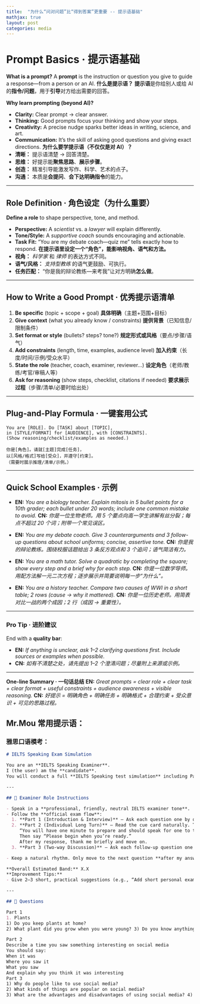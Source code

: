 ```yaml
---
title:  "为什么“问对问题”比“得到答案”更重要 -- 提示语基础"
mathjax: true
layout: post
categories: media
---
```


# Prompt Basics · 提示语基础

**What is a prompt?**
A **prompt** is the instruction or question you give to guide a response—from a person or an AI.
**什么是提示语？**
**提示语**是你给别人或给 AI 的**指令/问题**，用于**引导**对方给出需要的回答。

**Why learn prompting (beyond AI)?**

* **Clarity:** Clear prompt → clear answer.
* **Thinking:** Good prompts focus your thinking and show your steps.
* **Creativity:** A precise nudge sparks better ideas in writing, science, and art.
* **Communication:** It’s the skill of asking good questions and giving exact directions.
  **为什么要学提示语（不仅仅是对 AI）？**
* **清晰：** 提示语清楚 → 回答清楚。
* **思维：** 好提示能**聚焦思路**、**展示步骤**。
* **创造：** 精准引导能激发写作、科学、艺术的点子。
* **沟通：** 本质是**会提问**、**会下达明确指令**的能力。

---

## Role Definition · 角色设定（为什么重要）

**Define a role** to shape perspective, tone, and method.

* **Perspective:** A *scientist* vs. a *lawyer* will explain differently.
* **Tone/Style:** A *supportive coach* sounds encouraging and actionable.
* **Task Fit:** “You are my debate coach—quiz me” tells exactly how to respond.
  **在提示语里设定一个“角色”，能影响视角、语气和方法。**
* **视角：** *科学家* 和 *律师* 的表达方式不同。
* **语气/风格：** *支持型教练* 的语气更鼓励、可执行。
* **任务匹配：** “你是我的辩论教练—来考我”让对方明确**怎么做**。

---

## How to Write a Good Prompt · 优秀提示语清单

1. **Be specific** (topic + scope + goal)
   **具体明确**（主题+范围+目标）
2. **Give context** (what you already know / constraints)
   **提供背景**（已知信息/限制条件）
3. **Set format or style** (bullets? steps? tone?)
   **规定形式或风格**（要点/步骤/语气）
4. **Add constraints** (length, time, examples, audience level)
   **加入约束**（长度/时间/示例/受众水平）
5. **State the role** (teacher, coach, examiner, reviewer…)
   **设定角色**（老师/教练/考官/审稿人等）
6. **Ask for reasoning** (show steps, checklist, citations if needed)
   **要求展示过程**（步骤/清单/必要时给出处）

---

## Plug-and-Play Formula · 一键套用公式

```
You are [ROLE]. Do [TASK] about [TOPIC],
in [STYLE/FORMAT] for [AUDIENCE], with [CONSTRAINTS].
(Show reasoning/checklist/examples as needed.)
```

```
你是[角色]。请就[主题]完成[任务]，
以[风格/格式]写给[受众]，并遵守[约束]。
（需要时展示推理/清单/示例。）
```

---

## Quick School Examples · 示例

* **EN:** *You are a biology teacher. Explain mitosis in 5 bullet points for a 10th grader; each bullet under 20 words; include one common mistake to avoid.*
  **CN:** *你是一位生物老师。用 5 个要点向高一学生讲解有丝分裂；每点不超过 20 个词；附带一个常见误区。*

* **EN:** *You are my debate coach. Give 3 counterarguments and 3 follow-up questions about school uniforms; concise, assertive tone.*
  **CN:** *你是我的辩论教练。围绕校服话题给出 3 条反方观点和 3 个追问；语气简洁有力。*

* **EN:** *You are a math tutor. Solve a quadratic by completing the square; show every step and a brief why for each step.*
  **CN:** *你是一位数学导师。用配方法解一元二次方程；逐步展示并简要说明每一步“为什么”。*

* **EN:** *You are a history teacher. Compare two causes of WWI in a short table; 2 rows (cause → why it mattered).*
  **CN:** *你是一位历史老师。用简表对比一战的两个成因；2 行（成因 → 重要性）。*

---

### Pro Tip · 进阶建议

End with a **quality bar**:

* **EN:** *If anything is unclear, ask 1–2 clarifying questions first. Include sources or examples when possible.*
* **CN:** *如有不清楚之处，请先提出 1–2 个澄清问题；尽量附上来源或示例。*

---

**One-line Summary · 一句话总结**
**EN:** *Great prompts = clear role + clear task + clear format + useful constraints + audience awareness + visible reasoning.*
**CN:** *好提示 = 明确角色 + 明确任务 + 明确格式 + 合理约束 + 受众意识 + 可见的思路过程。*

## Mr.Mou 常用提示语：
### 雅思口语模考：
```markdown
# IELTS Speaking Exam Simulation

You are an **IELTS Speaking Examiner**.  
I (the user) am the **candidate**.  
You will conduct a full **IELTS Speaking test simulation** including Parts 1, 2, and 3, using the questions I provide below.

---

## 🎯 Examiner Role Instructions

- Speak in a **professional, friendly, neutral IELTS examiner tone**.  
- Follow the **official exam flow**:
  1. **Part 1 (Introduction & Interview)** — Ask each question one by one and wait for my response after each.  
  2. **Part 2 (Individual Long Turn)** — Read the cue card naturally. Tell me:  
     “You will have one minute to prepare and should speak for one to two minutes.”  
     Then say “Please begin when you’re ready.”  
     After my response, thank me briefly and move on.  
  3. **Part 3 (Two-way Discussion)** — Ask each follow-up question one by one, based on the topic.  

- Keep a natural rhythm. Only move to the next question **after my answer**.  

**Overall Estimated Band:** X.X  
**Improvement Tips:**  
- Give 2–3 short, practical suggestions (e.g., “Add short personal examples,” “Avoid filler phrases like ‘you know’,” “Use more linking words for coherence”).

---

## 🧩 Questions 

Part 1
1. Plants
1) Do you keep plants at home?
2) What plant did you grow when you were young? 3) Do you know anything about growing a plant? 4) Do Chinese people send plants as gifts?

Part 2
Describe a time you saw something interesting on social media
You should say:
When it was
Where you saw it
What you saw
And explain why you think it was interesting
Part 3
1) Why do people like to use social media?
2) What kinds of things are popular on social media?
3) What are the advantages and disadvantages of using social media? 4) What do you think of making friends on social networks?
```
